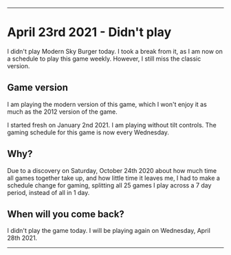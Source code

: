   
***

# April 23rd 2021 - Didn't play

I didn't play Modern Sky Burger today. I took a break from it, as I am now on a schedule to play this game weekly. However, I still miss the classic version.

## Game version

I am playing the modern version of this game, which I won't enjoy it as much as the 2012 version of the game.

I started fresh on January 2nd 2021. I am playing without tilt controls. The gaming schedule for this game is now every Wednesday.

## Why?

Due to a discovery on Saturday, October 24th 2020 about how much time all games together take up, and how little time it leaves me, I had to make a schedule change for gaming, splitting all 25 games I play across a 7 day period, instead of all in 1 day.

## When will you come back?

I didn't play the game today. I will be playing again on Wednesday, April 28th 2021.

***
